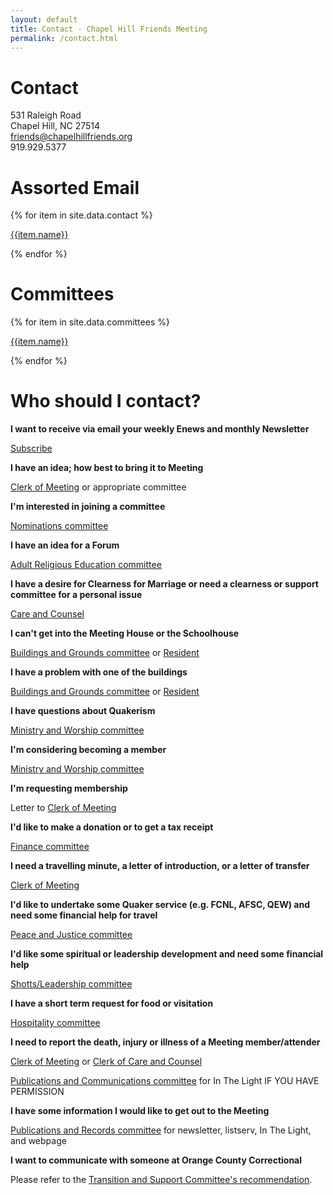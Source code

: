 ```yaml
---
layout: default
title: Contact - Chapel Hill Friends Meeting
permalink: /contact.html
---
```


<div class="row pagecontent">
  <div class="col-sm-6">
    <h1>Contact</h1>
    <p>
      531 Raleigh Road <br />
      Chapel Hill, NC 27514<br />
      <a href="mailto:friends@chapelhillfriends.org">friends@chapelhillfriends.org</a><br />
      919.929.5377
    </p>
    <h1>Assorted Email</h1>
    {% for item in site.data.contact %}
      <p class="mt-0 mb-1">
        <a href="mailto:{{ item.email }}@chapelhillfriends.org">{{item.name}}</a>
      </p>
    {% endfor %}
  </div>
  <div class="col-sm-6" style="word-wrap: break-word">
    <h1>Committees</h1>
    {% for item in site.data.committees %}
      <p class="mt-0 mb-1">
        <a href="mailto:{% if item.email %}{{ item.email }}{% else %}{{ item.name | downcase | remove: ' '}}{% endif %}@chapelhillfriends.org">{{item.name}}</a>
      </p>
    {% endfor %}
  </div>
  <div class="col">
    <h1>Who should I contact?</h1>
    <p></p>
    <b>I want to receive via email your weekly Enews and monthly Newsletter</b>
    <p><a href="{{ site.baseurl }}/subscribe.html">Subscribe</a></p>
    <b>I have an idea; how best to bring it to Meeting</b>
    <p><a href="mailto:clerkofmeeting@chapelhillfriends.org">Clerk of Meeting</a> or appropriate committee </p>
    <b>I'm interested in joining a committee</b>
    <p><a href="mailto:nominations@chapelhillfriends.org">Nominations committee</a></p>
    <b>I have an idea for a Forum</b>
    <p><a href="mailto:are@chapelhillfriends.org">Adult Religious Education committee</a></p>
    <b>I have a desire for Clearness for Marriage or need a clearness or support committee for a personal issue</b>
    <p><a href="mailto:careandcounsel@chapelhillfriends.org">Care and Counsel</a></p>
    <b>I can't get into the Meeting House or the Schoolhouse</b>
    <p><a href="mailto:buildingandgrounds@chapelhillfriends.org">Buildings and Grounds committee</a> or <a href="mailto:resident@chapelhillfriends.org">Resident</a></p>
    <b>I have a problem with one of the buildings</b>
    <p><a href="mailto:buildingsandgrounds@chapelhillfriends.org">Buildings and Grounds committee</a> or <a href="mailto:resident@chapelhillfriends.org">Resident</a></p>
    <b>I have questions about Quakerism</b>
    <p><a href="mailto:ministryandworship@chapelhillfriends.org">Ministry and Worship committee</a></p>
    <b>I'm considering becoming a member</b>
    <p><a href="mailto:ministryandworship@chapelhillfriends.org">Ministry and Worship committee</a></p>
    <b>I'm requesting membership</b>
    <p>Letter to <a href="mailto:clerkofmeeting@chapelhillfriends.org">Clerk of Meeting</a></p>
    <b>I'd like to make a donation or to get a tax receipt</b>
    <p><a href="mailto:finance@chapelhillfriends.org">Finance committee</a></p>
    <b>I need a travelling minute, a letter of introduction, or a letter of transfer</b>
    <p><a href="mailto:clerkofmeeting@chapelhillfriends.org">Clerk of Meeting</a></p>
    <b>I'd like to undertake some Quaker service (e.g. FCNL, AFSC, QEW) and need some financial help for travel</b>
    <p><a href="mailto:peaceandjustice@chapelhillfriends.org">Peace and Justice committee</a></p>
    <b>I'd like some spiritual or leadership development and need some financial help</b>
    <p><a href="mailto:shotts-leadershipfunds@chapelhillfriends.org">Shotts/Leadership committee</a></p>
    <b>I have a short term request for food or visitation</b>
    <p><a href="mailto:hospitality@chapelhillfriends.org">Hospitality committee</a></p>
    <b>I need to report the death, injury or illness of a Meeting member/attender</b>
    <p><a href="mailto:clerkofmeeting@chapelhillfriends.org">Clerk of Meeting</a> or <a href="mailto:careandcounsel@chapelhillfriends.org">Clerk of Care and Counsel</a></p>
    <p><a href="mailto:news@chapelhillfriends.org">Publications and Communications committee</a> for In The Light IF YOU HAVE PERMISSION</p>
    <b>I have some information I would like to get out to the Meeting</b>
    <p><a href="mailto:news@chapelhillfriends.org">Publications and Records committee</a> for newsletter, listserv, In The Light, and webpage</p>
    <b>I want to communicate with someone at Orange County Correctional</b>
    <p>Please refer to the <a href="/occ.html">Transition and Support Committee&apos;s recommendation</a>.</p>
  </div>
</div>
